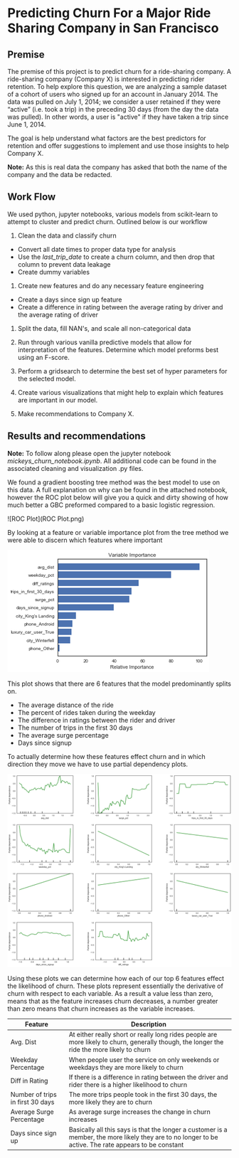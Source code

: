 # Predicting Churn For a Major Ride Sharing Company in San Francisco

## Premise
The premise of this project is to predict churn for a ride-sharing company. A ride-sharing company (Company X) is interested in predicting rider retention.
To help explore this question, we are analyzing a sample dataset of a cohort of
users who signed up for an account in January 2014. The data was pulled on July
1, 2014; we consider a user retained if they were “active” (i.e. took a trip)
in the preceding 30 days (from the day the data was pulled). In other words, a
user is "active" if they have taken a trip since June 1, 2014.

The goal is help understand what factors are the best predictors for retention and offer suggestions to implement and use those insights to help Company X.

__Note:__ As this is real data the company has asked that both the name of the company and the data be redacted.


## Work Flow
We used python, jupyter notebooks, various models from scikit-learn to attempt to cluster and predict churn. Outlined below is our workflow

1. Clean the data and classify churn  
  *  Convert all date times to proper data type for analysis
  *  Use the *last_trip_date* to create a churn column, and then drop that column to prevent data leakage
  *  Create dummy variables

1.  Create new features and do any necessary feature engineering
  *  Create a days since sign up feature
  *  Create a difference in rating between the average rating by driver and the average rating of driver

1. Split the data, fill NAN's, and scale all non-categorical data

1. Run through various vanilla predictive models that allow for interpretation of the features. Determine which model preforms best using an F-score.

1. Perform a gridsearch to determine the best set of hyper parameters for the selected model.

1. Create various visualizations that might help to explain which features are important in our model.

1. Make recommendations to Company X.

## Results and recommendations

__Note:__ To follow along please open the jupyter notebook *mickeys_churn_notebook.ipynb*. All additional code can be found in the associated cleaning and visualization .py files.

We found a gradient boosting tree method was the best model to use on this data. A full explanation on why can be found in the attached notebook, however the ROC plot below will give you a quick and dirty showing of how much better a GBC preformed compared to a basic logistic regression.

![ROC Plot](ROC Plot.png)

By looking at a feature or variable importance plot from the tree method we were able to discern which features where important

![Variable Importance](Feature_importance.png)

This plot shows that there are 6 features that the model predominantly splits on.
* The average distance of the ride
* The percent of rides taken during the weekday
* The difference in ratings between the rider and driver
* The number of trips in the first 30 days
* The average surge percentage
* Days since signup

To actually determine how these features effect churn and in which direction they move we have to use partial dependency plots.

![PDP plots](pdp.png)

Using these plots we can determine how each of our top 6 features effect the likelihood of churn. These plots represent essentially the derivative of churn with respect to each variable. As a result a value less than zero, means that as the feature increases churn decreases, a number greater than zero means that churn increases as the variable increases.

|Feature|Description|
|-------|-----------|
|Avg. Dist | At either really short or really long rides people are more likely to churn, generally though, the longer the ride the more likely to churn
|Weekday Percentage| When people user the service on only weekends or weekdays they are more likely to churn|
|Diff in Rating | If there is a difference in rating between the driver and rider there is a higher likelihood to churn|
|Number of trips in first 30 days | The more trips people took in the first 30 days, the more likely they are to churn|
|Average Surge Percentage | As average surge increases the change in churn increases
| Days since sign up | Basically all this says is that the longer a customer is a member, the more likely they are to no longer to be active. The rate appears to be constant
